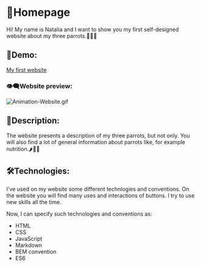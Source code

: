 # 📂Homepage
Hi! My name is Natalia and I want to show you my first self-designed website about my three parrots.🦜🦜🦜

## 📎Demo:
[My first website](https://maxnatalia.github.io/homepage/)

### 👁‍🗨Website preview:
![Animation-Website.gif](https://i.postimg.cc/8PF3JVzV/Animation-Website.gif)

## 📎Description:
The website presents a description of my three parrots, but not only. You will also find a lot of general information about parrots like, for example nutrition.🌶🍊🍎

## 🛠Technologies:
I've used on my website some different technlogies and conventions. On the website you will find many uses and interactions of buttons. I try to use new skills all the time.

Now, I can specify such technologies and conventions as:
- HTML
- CSS
- JavaScript
- Markdown
- BEM convention
- ES6


